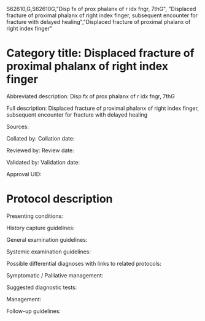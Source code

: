 S62610,G,S62610G,"Disp fx of prox phalanx of r idx fngr, 7thG", "Displaced fracture of proximal phalanx of right index finger, subsequent encounter for fracture with delayed healing","Displaced fracture of proximal phalanx of right index finger"
# Category title: Displaced fracture of proximal phalanx of right index finger

Abbreviated description: Disp fx of prox phalanx of r idx fngr, 7thG

Full description: Displaced fracture of proximal phalanx of right index finger, subsequent encounter for fracture with delayed healing

Sources:

Collated by:
Collation date:

Reviewed by:
Review date:

Validated by:
Validation date:

Approval UID:

# Protocol description

Presenting conditions:

History capture guidelines:

General examination guidelines:

Systemic examination guidelines:

Possible differential diagnoses with links to related protocols:

Symptomatic / Palliative management:

Suggested diagnostic tests:

Management:

Follow-up guidelines:
